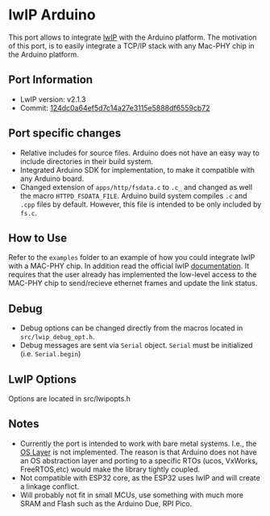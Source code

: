 # lwIP Arduino

This port allows to integrate [lwIP](https://savannah.nongnu.org/projects/lwip/) with the Arduino platform. The motivation of this port, is to easily integrate a TCP/IP stack with any Mac-PHY chip in the Arduino platform.


## Port Information

- LwIP version: v2.1.3
- Commit: [124dc0a64ef5d7c14a27e3115e5888df6559cb72](http://git.savannah.gnu.org/cgit/lwip.git/commit/?id=124dc0a64ef5d7c14a27e3115e5888df6559cb72)

## Port specific changes

- Relative includes for source files. Arduino does not have an easy way to include directories in their build system.
- Integrated Arduino SDK for implementation, to make it compatible with any Arduino board.
- Changed extension of `apps/http/fsdata.c` to `.c_` and changed as well the macro `HTTPD_FSDATA_FILE`. Arduino build system compiles `.c` and `.cpp` files by default. However, this file is intended to be only included by `fs.c`.

## How to Use

Refer to the `examples` folder to an example of how you could integrate lwIP with a MAC-PHY chip. In addition read the official lwIP [documentation](https://www.nongnu.org/lwip/2_0_x/group__lwip__nosys.html). It requires that the user already has implemented the low-level access to the MAC-PHY chip to send/recieve ethernet frames and update the link status.

## Debug

- Debug options can be changed directly from the macros located in `src/lwip_debug_opt.h`.
- Debug messages are sent via `Serial` object. `Serial` must be initialized (i.e. `Serial.begin`)

## LwIP Options

Options are located in src/lwipopts.h

## Notes

- Currently the port is intended to work with bare metal systems. I.e., the [OS Layer](https://www.nongnu.org/lwip/2_0_x/group__sys__os.html) is not implemented. The reason is that Arduino does not have an OS abstraction layer and porting to a specific RTOs (ucos, VxWorks, FreeRTOS,etc) would make the library tightly coupled.
- Not compatible with ESP32 core, as the ESP32 uses lwIP and will create a linkage conflict.
- Will probably not fit in small MCUs, use something with much more SRAM and Flash such as the Arduino Due, RPI Pico.


